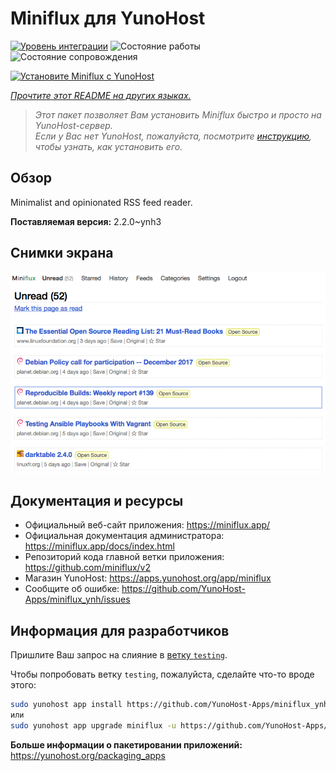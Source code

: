 <!--
Важно: этот README был автоматически сгенерирован <https://github.com/YunoHost/apps/tree/master/tools/readme_generator>
Он НЕ ДОЛЖЕН редактироваться вручную.
-->

# Miniflux для YunoHost

[![Уровень интеграции](https://dash.yunohost.org/integration/miniflux.svg)](https://ci-apps.yunohost.org/ci/apps/miniflux/) ![Состояние работы](https://ci-apps.yunohost.org/ci/badges/miniflux.status.svg) ![Состояние сопровождения](https://ci-apps.yunohost.org/ci/badges/miniflux.maintain.svg)

[![Установите Miniflux с YunoHost](https://install-app.yunohost.org/install-with-yunohost.svg)](https://install-app.yunohost.org/?app=miniflux)

*[Прочтите этот README на других языках.](./ALL_README.md)*

> *Этот пакет позволяет Вам установить Miniflux быстро и просто на YunoHost-сервер.*  
> *Если у Вас нет YunoHost, пожалуйста, посмотрите [инструкцию](https://yunohost.org/install), чтобы узнать, как установить его.*

## Обзор

Minimalist and opinionated RSS feed reader.

**Поставляемая версия:** 2.2.0~ynh3

## Снимки экрана

![Снимок экрана Miniflux](./doc/screenshots/overview.png)

## Документация и ресурсы

- Официальный веб-сайт приложения: <https://miniflux.app/>
- Официальная документация администратора: <https://miniflux.app/docs/index.html>
- Репозиторий кода главной ветки приложения: <https://github.com/miniflux/v2>
- Магазин YunoHost: <https://apps.yunohost.org/app/miniflux>
- Сообщите об ошибке: <https://github.com/YunoHost-Apps/miniflux_ynh/issues>

## Информация для разработчиков

Пришлите Ваш запрос на слияние в [ветку `testing`](https://github.com/YunoHost-Apps/miniflux_ynh/tree/testing).

Чтобы попробовать ветку `testing`, пожалуйста, сделайте что-то вроде этого:

```bash
sudo yunohost app install https://github.com/YunoHost-Apps/miniflux_ynh/tree/testing --debug
или
sudo yunohost app upgrade miniflux -u https://github.com/YunoHost-Apps/miniflux_ynh/tree/testing --debug
```

**Больше информации о пакетировании приложений:** <https://yunohost.org/packaging_apps>
